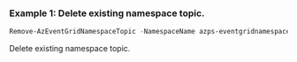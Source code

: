 ### Example 1: Delete existing namespace topic.
```powershell
Remove-AzEventGridNamespaceTopic -NamespaceName azps-eventgridnamespace -ResourceGroupName azps_test_group_eventgrid -TopicName azps-topic
```

Delete existing namespace topic.